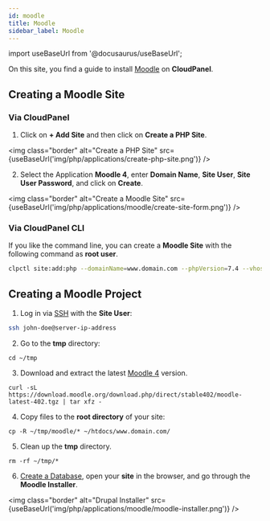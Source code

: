 ```yaml
---
id: moodle
title: Moodle
sidebar_label: Moodle
---
```


import useBaseUrl from '@docusaurus/useBaseUrl';

On this site, you find a guide to install [Moodle](https://moodle.org/) on **CloudPanel**.

## Creating a Moodle Site

### Via CloudPanel

1. Click on **+ Add Site** and then click on **Create a PHP Site**.

<img class="border" alt="Create a PHP Site" src={useBaseUrl('img/php/applications/create-php-site.png')} />

2. Select the Application **Moodle 4**, enter **Domain Name**, **Site User**, **Site User Password**, and click on **Create**.

<img class="border" alt="Create a Moodle Site" src={useBaseUrl('img/php/applications/moodle/create-site-form.png')} />

### Via CloudPanel CLI

If you like the command line, you can create a **Moodle Site** with the following command as **root user**.

```bash
clpctl site:add:php --domainName=www.domain.com --phpVersion=7.4 --vhostTemplate='Moodle 4' --siteUser='john-doe' --siteUserPassword='!secretPassword!'
```

## Creating a Moodle Project

1. Log in via [SSH](../../../frontend-area/ssh-ftp/#ssh-login) with the **Site User**:

```bash
ssh john-doe@server-ip-address
```

2. Go to the **tmp** directory:

```
cd ~/tmp
```

3. Download and extract the latest [Moodle 4](https://download.moodle.org/releases/latest/) version.

```
curl -sL https://download.moodle.org/download.php/direct/stable402/moodle-latest-402.tgz | tar xfz -
```

4. Copy files to the **root directory** of your site:

```
cp -R ~/tmp/moodle/* ~/htdocs/www.domain.com/
```

5. Clean up the **tmp** directory.

```
rm -rf ~/tmp/*
```

6. [Create a Database](../../../frontend-area/databases/#adding-a-database), open your **site** in the browser, and go through the **Moodle Installer**.

<img class="border" alt="Drupal Installer" src={useBaseUrl('img/php/applications/moodle/moodle-installer.png')} />